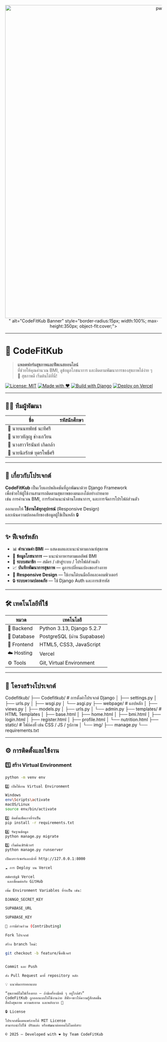 <!-- 🌤 แบนเนอร์แนวสุขภาพ -->
<p align="center">
  <img src="<img width="1755" height="1008" alt="pw-web" src="https://github.com/user-attachments/assets/f2cefa13-b504-4f32-b264-ba43d26a01f6" />
" 
       alt="CodeFitKub Banner" 
       style="border-radius:15px; width:100%; max-height:350px; object-fit:cover;">
</p>

---

# 🩵 CodeFitKub

> **แพลตฟอร์มสุขภาพและฟิตเนสออนไลน์**  
> ที่ช่วยให้คุณคำนวณ BMI, ดูข้อมูลโภชนาการ และติดตามพัฒนาการของสุขภาพได้ง่าย ๆ  
> 💙 สุขภาพดี เริ่มต้นได้ที่นี่!

[![License: MIT](https://img.shields.io/badge/License-MIT-blue.svg)](https://opensource.org/licenses/MIT)
[![Made with ❤️](https://img.shields.io/badge/Made%20with-❤️-pink.svg)](https://github.com/Nomu2448/Codefitkub)
[![Build with Django](https://img.shields.io/badge/Build%20with-Django-green.svg)](https://www.djangoproject.com/)
[![Deploy on Vercel](https://img.shields.io/badge/Deploy-Vercel-black.svg)](https://vercel.com)

---

## 👩‍💻 ทีมผู้พัฒนา

| ชื่อ | รหัสนักศึกษา |
|------|----------------|
| 👦 นายนนทพัทธ์ นะทีศรี | 
| 👦 นายวทัญญู ช่างเกวียน | 
| 👩 นางสาวจีรนันท์ เกิดกล้า | 
| 👦 นายนิลรักษ์ บุตรโพธิ์ศรี |

---

## 📖 เกี่ยวกับโปรเจกต์

**CodeFitKub** เป็นเว็บแอปพลิเคชันที่ถูกพัฒนาด้วย Django Framework  
เพื่อช่วยให้ผู้ใช้งานสามารถติดตามสุขภาพของตนเองได้อย่างง่ายดาย  
เช่น การคำนวณ BMI, การรับคำแนะนำด้านโภชนาการ, และการจัดการโปรไฟล์ส่วนตัว  

ออกแบบให้ **ใช้งานได้ทุกอุปกรณ์** (Responsive Design)  
และเน้นความปลอดภัยของข้อมูลผู้ใช้เป็นหลัก 🔒

---

## ✨ ฟีเจอร์หลัก

- 📊 **คำนวณค่า BMI** — แสดงผลและแนะนำตามเกณฑ์สุขภาพ  
- 🥗 **ข้อมูลโภชนาการ** — แนะนำอาหารตามผลลัพธ์ BMI  
- 👤 **ระบบสมาชิก** — สมัคร / เข้าสู่ระบบ / โปรไฟล์ส่วนตัว  
- 📈 **บันทึกพัฒนาการสุขภาพ** — ดูการเปลี่ยนแปลงของร่างกาย  
- 📱 **Responsive Design** — ใช้งานได้บนมือถือและคอมพิวเตอร์  
- 🔒 **ระบบความปลอดภัย** — ใช้ Django Auth และการเข้ารหัส  

---

## 🛠 เทคโนโลยีที่ใช้

| หมวด | เทคโนโลยี |
|-------|-------------|
| 🐍 Backend | Python 3.13, Django 5.2.7 |
| 💾 Database | PostgreSQL (ผ่าน Supabase) |
| 🎨 Frontend | HTML5, CSS3, JavaScript |
| ☁️ Hosting | Vercel |
| ⚙️ Tools | Git, Virtual Environment |

---

## 📁 โครงสร้างโปรเจกต์

Codefitkub/
├── Codefitkub/ # การตั้งค่าโปรเจกต์ Django
│ ├── settings.py
│ ├── urls.py
│ ├── wsgi.py
│ └── asgi.py
├── webpage/ # แอปหลัก
│ ├── views.py
│ ├── models.py
│ ├── urls.py
│ └── admin.py
├── templates/ # HTML Templates
│ ├── base.html
│ ├── home.html
│ ├── bmi.html
│ ├── login.html
│ ├── register.html
│ ├── profile.html
│ └── nutrition.html
├── static/ # ไฟล์คงที่ เช่น CSS / JS / รูปภาพ
│ └── img/
├── manage.py
└── requirements.txt


---

## ⚙️ การติดตั้งและใช้งาน

### 1️⃣ สร้าง Virtual Environment
```bash
python -m venv env

2️⃣ เปิดใช้งาน Virtual Environment

Windows
env\Scripts\activate
macOS/Linux
source env/bin/activate

3️⃣ ติดตั้งแพ็คเกจที่จำเป็น
pip install -r requirements.txt

4️⃣ รันฐานข้อมูล
python manage.py migrate

5️⃣ เริ่มต้นเซิร์ฟเวอร์
python manage.py runserver

เปิดเบราว์เซอร์และเข้าที่ http://127.0.0.1:8000

☁️ การ Deploy บน Vercel

สมัครบัญชี Vercel
 และเชื่อมต่อกับ GitHub

เพิ่ม Environment Variables ที่จำเป็น เช่น:

DJANGO_SECRET_KEY

SUPABASE_URL

SUPABASE_KEY

🤝 การมีส่วนร่วม (Contributing)

Fork โปรเจกต์

สร้าง branch ใหม่:

git checkout -b feature/ชื่อฟีเจอร์


Commit และ Push

ส่ง Pull Request มาที่ repository หลัก

💡 แนวคิดการออกแบบ

“สุขภาพดีไม่ใช่เรื่องยาก — ถ้ามีเครื่องมือดี ๆ อยู่ใกล้ตัว”
CodeFitKub ถูกออกแบบให้ใช้งานง่าย สีฟ้า–ขาวให้ความรู้สึกสดชื่น
สื่อถึงสุขภาพ ความสะอาด และพลังบวก 💙

🔒 License

โปรเจกต์นี้เผยแพร่ภายใต้ MIT License
สามารถนำไปใช้ ปรับแต่ง หรือพัฒนาต่อยอดได้โดยอิสระ

© 2025 — Developed with ❤️ by Team CodeFitKub
